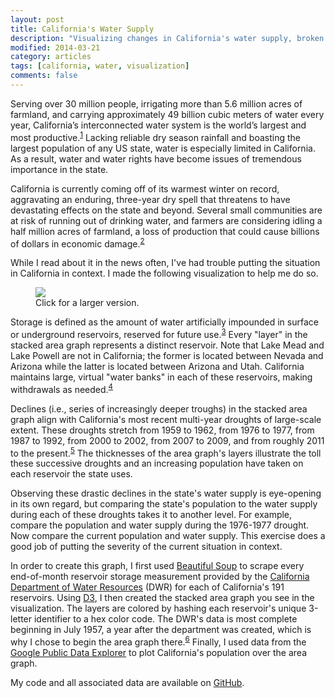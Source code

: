 ```yaml
---
layout: post
title: California's Water Supply
description: "Visualizing changes in California's water supply, broken down by reservoir."
modified: 2014-03-21
category: articles
tags: [california, water, visualization]
comments: false
---
```


Serving over 30 million people, irrigating more than 5.6 million acres of farmland, and carrying approximately 49 billion cubic meters of water every year, California’s interconnected water system is the world’s largest and most productive.<sup><a href="http://en.wikipedia.org/wiki/Water_in_California" target="_blank" title="Wikipedia">1</a></sup> Lacking reliable dry season rainfall and boasting the largest population of any US state, water is especially limited in California. As a result, water and water rights have become issues of tremendous importance in the state.

California is currently coming off of its warmest winter on record, aggravating an enduring, three-year dry spell that threatens to have devastating effects on the state and beyond. Several small communities are at risk of running out of drinking water, and farmers are considering idling a half million acres of farmland, a loss of production that could cause billions of dollars in economic damage.<sup><a href="http://www.reuters.com/article/2014/03/18/us-usa-california-drought-idUSBREA2H03720140318" target="_blank" title="Reuters">2</a></sup>

While I read about it in the news often, I've had trouble putting the situation in California in context. I made the following visualization to help me do so.

<figure>
    <a href="http://i.imgur.com/iJbnDF8.png" target="_blank"><img src="http://i.imgur.com/iJbnDF8.png"></a>
    <figcaption>Click for a larger version.</figcaption>
</figure>

Storage is defined as the amount of water artificially impounded in surface or underground reservoirs, reserved for future use.<sup><a href="http://water.usgs.gov/wsc/glossary.html" target="_blank" title="USGS">3</a></sup> Every "layer" in the stacked area graph represents a distinct reservoir. Note that Lake Mead and Lake Powell are not in California; the former is located between Nevada and Arizona while the latter is located between Arizona and Utah. California maintains large, virtual "water banks" in each of these reservoirs, making withdrawals as needed.<sup><a href="http://www.reviewjournal.com/news/california-will-tap-its-water-bank-even-lake-mead-shrinks" target="_blank" title="Las Vegas Review-Journal">4</a></sup>

Declines (i.e., series of increasingly deeper troughs) in the stacked area graph align with California's most recent multi-year droughts of large-scale extent. These droughts stretch from 1959 to 1962, from 1976 to 1977, from 1987 to 1992, from 2000 to 2002, from 2007 to 2009, and from roughly 2011 to the present.<sup><a href="http://www.water.ca.gov/waterconditions/docs/Drought2012.pdf" target="_blank" title="DWR">5</a></sup> The thicknesses of the area graph's layers illustrate the toll these successive droughts and an increasing population have taken on each reservoir the state uses.

Observing these drastic declines in the state's water supply is eye-opening in its own regard, but comparing the state's population to the water supply during each of these droughts takes it to another level. For example, compare the population and water supply during the 1976-1977 drought. Now compare the current population and water supply. This exercise does a good job of putting the severity of the current situation in context.

In order to create this graph, I first used [Beautiful Soup](http://www.crummy.com/software/BeautifulSoup/) to scrape every end-of-month reservoir storage measurement provided by the [California Department of Water Resources](http://cdec.water.ca.gov/misc/monthly_res.html) (DWR) for each of California's 191 reservoirs. Using [D3](http://d3js.org/), I then created the stacked area graph you see in the visualization. The layers are colored by hashing each reservoir's unique 3-letter identifier to a hex color code. The DWR's data is most complete beginning in July 1957, a year after the department was created, which is why I chose to begin the area graph there.<sup><a href="http://en.wikipedia.org/wiki/California_Department_of_Water_Resources" target="_blank" title="Wikipedia">6</a></sup> Finally, I used data from the [Google Public Data Explorer](http://bit.ly/1fIErIw) to plot California's population over the area graph.

My code and all associated data are available on [GitHub](https://github.com/rlucioni/viz/tree/master/water).
